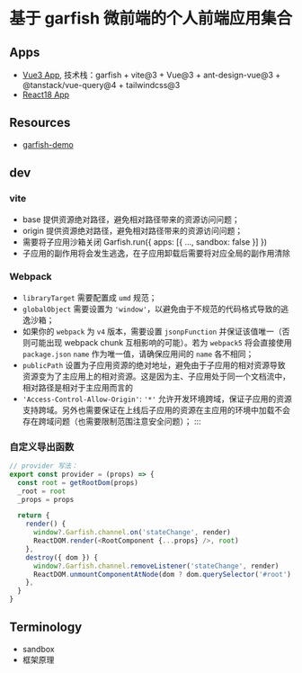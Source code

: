 # 基于 garfish 微前端的个人前端应用集合

## Apps

- [Vue3 App](./packages/admin/), 技术栈：garfish + vite@3 + Vue@3 + ant-design-vue@3 + @tanstack/vue-query@4 + tailwindcss@3
- [React18 App](./packages/react18-webpack/)

## Resources

- [garfish-demo](https://stackblitz.com/edit/garfish-demo-3twzps)

## dev

### vite

- base 提供资源绝对路径，避免相对路径带来的资源访问问题；
- origin 提供资源绝对路径，避免相对路径带来的资源访问问题；
- 需要将子应用沙箱关闭 Garfish.run({ apps: [{ ..., sandbox: false }] })
- 子应用的副作用将会发生逃逸，在子应用卸载后需要将对应全局的副作用清除

### Webpack

- `libraryTarget` 需要配置成 `umd` 规范；
- `globalObject` 需要设置为 `'window'`，以避免由于不规范的代码格式导致的逃逸沙箱；
- 如果你的 `webpack` 为 `v4` 版本，需要设置 `jsonpFunction` 并保证该值唯一（否则可能出现 webpack chunk 互相影响的可能）。若为 `webpack5` 将会直接使用 `package.json` `name` 作为唯一值，请确保应用间的 `name` 各不相同；
- `publicPath` 设置为子应用资源的绝对地址，避免由于子应用的相对资源导致资源变为了主应用上的相对资源。这是因为主、子应用处于同一个文档流中，相对路径是相对于主应用而言的
- `'Access-Control-Allow-Origin'`: `'*'` 允许开发环境跨域，保证子应用的资源支持跨域。另外也需要保证在上线后子应用的资源在主应用的环境中加载不会存在跨域问题（也需要限制范围注意安全问题）； :::

### 自定义导出函数

```js
// provider 写法：
export const provider = (props) => {
  const root = getRootDom(props)
  _root = root
  _props = props

  return {
    render() {
      window?.Garfish.channel.on('stateChange', render)
      ReactDOM.render(<RootComponent {...props} />, root)
    },
    destroy({ dom }) {
      window?.Garfish.channel.removeListener('stateChange', render)
      ReactDOM.unmountComponentAtNode(dom ? dom.querySelector('#root') : document.querySelector('#root'))
    },
  }
}
```

## Terminology

- sandbox
- 框架原理
